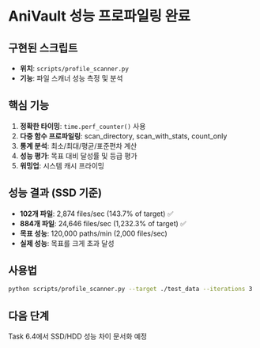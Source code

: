 # AniVault 성능 프로파일링 완료

## 구현된 스크립트
- **위치**: `scripts/profile_scanner.py`
- **기능**: 파일 스캐너 성능 측정 및 분석

## 핵심 기능
1. **정확한 타이밍**: `time.perf_counter()` 사용
2. **다중 함수 프로파일링**: scan_directory, scan_with_stats, count_only
3. **통계 분석**: 최소/최대/평균/표준편차 계산
4. **성능 평가**: 목표 대비 달성률 및 등급 평가
5. **워밍업**: 시스템 캐시 프라이밍

## 성능 결과 (SSD 기준)
- **102개 파일**: 2,874 files/sec (143.7% of target) ✅
- **884개 파일**: 24,646 files/sec (1,232.3% of target) ✅
- **목표 성능**: 120,000 paths/min (2,000 files/sec)
- **실제 성능**: 목표를 크게 초과 달성

## 사용법
```bash
python scripts/profile_scanner.py --target ./test_data --iterations 3
```

## 다음 단계
Task 6.4에서 SSD/HDD 성능 차이 문서화 예정
